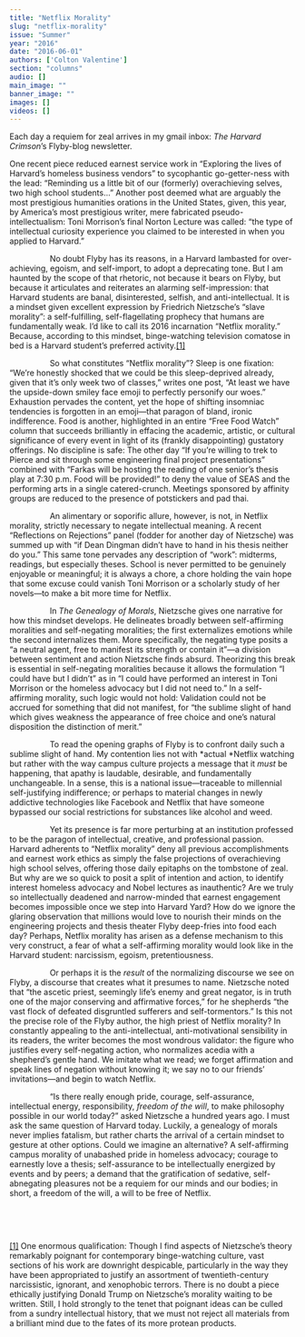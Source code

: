 ```yaml
---
title: "Netflix Morality"
slug: "netflix-morality"
issue: "Summer"
year: "2016"
date: "2016-06-01"
authors: ['Colton Valentine']
section: "columns"
audio: []
main_image: ""
banner_image: ""
images: []
videos: []
---
```

Each day a requiem for zeal arrives in my gmail inbox: *The Harvard Crimson*’s Flyby-blog newsletter.

 One recent piece reduced earnest service work in “Exploring the lives of Harvard’s homeless business vendors” to sycophantic go-getter-ness with the lead: “Reminding us a little bit of our (formerly) overachieving selves, two high school students…” Another post deemed what are arguably the most prestigious humanities orations in the United States, given, this year, by America’s most prestigious writer, mere fabricated pseudo-intellectualism: Toni Morrison’s final Norton Lecture was called: “the type of intellectual curiosity experience you claimed to be interested in when you applied to Harvard.”

                   No doubt Flyby has its reasons, in a Harvard lambasted for over-achieving, egoism, and self-import, to adopt a deprecating tone. But I am haunted by the scope of that rhetoric, not because it bears on Flyby, but because it articulates and reiterates an alarming self-impression: that Harvard students are banal, disinterested, selfish, and anti-intellectual. It is a mindset given excellent expression by Friedrich Nietzsche’s “slave morality”: a self-fulfilling, self-flagellating prophecy that humans are fundamentally weak. I’d like to call its 2016 incarnation “Netflix morality.” Because, according to this mindset, binge-watching television comatose in bed is a Harvard student’s preferred activity.[[1]](#_ftn1)

                   So what constitutes “Netflix morality”? Sleep is one fixation: “We’re honestly shocked that we could be this sleep-deprived already, given that it’s only week two of classes,” writes one post, “At least we have the upside-down smiley face emoji to perfectly personify our woes.” Exhaustion pervades the content, yet the hope of shifting insomniac tendencies is forgotten in an emoji—that paragon of bland, ironic indifference. Food is another, highlighted in an entire “Free Food Watch” column that succeeds brilliantly in effacing the academic, artistic, or cultural significance of every event in light of its (frankly disappointing) gustatory offerings. No discipline is safe: The other day “If you’re willing to trek to Pierce and sit through some engineering final project presentations” combined with “Farkas will be hosting the reading of one senior’s thesis play at 7:30 p.m. Food will be provided!” to deny the value of SEAS and the performing arts in a single catered-crunch. Meetings sponsored by affinity groups are reduced to the presence of potstickers and pad thai.

                   An alimentary or soporific allure, however, is not, in Netflix morality, strictly necessary to negate intellectual meaning. A recent “Reflections on Rejections” panel (fodder for another day of Nietzsche) was summed up with “if Dean Dingman didn’t have to hand in his thesis neither do you.” This same tone pervades any description of “work”: midterms, readings, but especially theses. School is never permitted to be genuinely enjoyable or meaningful; it is always a chore, a chore holding the vain hope that some excuse could vanish Toni Morrison or a scholarly study of her novels—to make a bit more time for Netflix.

                   In *The Genealogy of Morals*, Nietzsche gives one narrative for how this mindset develops. He delineates broadly between self-affirming moralities and self-negating moralities; the first externalizes emotions while the second internalizes them. More specifically, the negating type posits a “a neutral agent, free to manifest its strength or contain it”—a division between sentiment and action Nietzsche finds absurd. Theorizing this break is essential in self-negating moralities because it allows the formulation “I could have but I didn’t” as in “I could have performed an interest in Toni Morrison or the homeless advocacy but I did not need to.” In a self-affirming morality, such logic would not hold: Validation could not be accrued for something that did not manifest, for “the sublime slight of hand which gives weakness the appearance of free choice and one’s natural disposition the distinction of merit.”

                   To read the opening graphs of Flyby is to confront daily such a sublime slight of hand. My contention lies not with *actual *Netflix watching but rather with the way campus culture projects a message that it *must* be happening, that apathy is laudable, desirable, and fundamentally unchangeable. In a sense, this is a national issue—traceable to millennial self-justifying indifference; or perhaps to material changes in newly addictive technologies like Facebook and Netflix that have someone bypassed our social restrictions for substances like alcohol and weed.

                   Yet its presence is far more perturbing at an institution professed to be the paragon of intellectual, creative, and professional passion. Harvard adherents to “Netflix morality” deny all previous accomplishments and earnest work ethics as simply the false projections of overachieving high school selves, offering those daily epitaphs on the tombstone of zeal. But why are we so quick to posit a split of intention and action, to identify interest homeless advocacy and Nobel lectures as inauthentic? Are we truly so intellectually deadened and narrow-minded that earnest engagement becomes impossible once we step into Harvard Yard? How do we ignore the glaring observation that millions would love to nourish their minds on the engineering projects and thesis theater Flyby deep-fries into food each day? Perhaps, Netflix morality has arisen as a defense mechanism to this very construct, a fear of what a self-affirming morality would look like in the Harvard student: narcissism, egoism, pretentiousness.

                   Or perhaps it is the *result* of the normalizing discourse we see on Flyby, a discourse that creates what it presumes to name. Nietzsche noted that “the ascetic priest, seemingly life’s enemy and great negator, is in truth one of the major conserving and affirmative forces,” for he shepherds “the vast flock of defeated disgruntled sufferers and self-tormentors.” Is this not the precise role of the Flyby author, the high priest of Netflix morality? In constantly appealing to the anti-intellectual, anti-motivational sensibility in its readers, the writer becomes the most wondrous validator: the figure who justifies every self-negating action, who normalizes acedia with a shepherd’s gentle hand. We imitate what we read; we forget affirmation and speak lines of negation without knowing it; we say no to our friends’ invitations—and begin to watch Netflix.

                   “Is there really enough pride, courage, self-assurance, intellectual energy, responsibility, *freedom of the will*, to make philosophy possible in our world today?” asked Nietzsche a hundred years ago. I must ask the same question of Harvard today. Luckily, a genealogy of morals never implies fatalism, but rather charts the arrival of a certain mindset to gesture at other options. Could we imagine an alternative? A self-affirming campus morality of unabashed pride in homeless advocacy; courage to earnestly love a thesis; self-assurance to be intellectually energized by events and by peers; a demand that the gratification of sedative, self-abnegating pleasures not be a requiem for our minds and our bodies; in short, a freedom of the will, a will to be free of Netflix.

  

  

   
  [[1]](#_ftnref1) One enormous qualification: Though I find aspects of Nietzsche’s theory remarkably poignant for contemporary binge-watching culture, vast sections of his work are downright despicable, particularly in the way they have been appropriated to justify an assortment of twentieth-century narcissistic, ignorant, and xenophobic terrors. There is no doubt a piece ethically justifying Donald Trump on Nietzsche’s morality waiting to be written. Still, I hold strongly to the tenet that poignant ideas can be culled from a sundry intellectual history, that we must not reject all materials from a brilliant mind due to the fates of its more protean products.

  